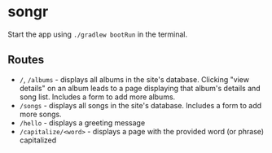 # songr

Start the app using `./gradlew bootRun` in the terminal. 

## Routes

- `/`, `/albums` - displays all albums in the site's database. Clicking "view details" on an album leads to a page displaying that album's details and song list. Includes a form to add more albums.
- `/songs` - displays all songs in the site's database. Includes a form to add more songs.
- `/hello` - displays a greeting message
- `/capitalize/<word>` - displays a page with the provided word (or phrase) capitalized
